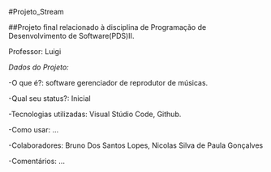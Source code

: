 #Projeto_Stream

##Projeto final relacionado à disciplina de Programação de Desenvolvimento de Software(PDS)II.

Professor: Luigi

*Dados do Projeto:*

-O que é?: software gerenciador de reprodutor de músicas. 

-Qual seu status?: Inicial

-Tecnologias utilizadas: Visual Stúdio Code, Github.

-Como usar: ...

-Colaboradores: Bruno Dos Santos Lopes, Nicolas Silva de Paula Gonçalves

-Comentários: ...

